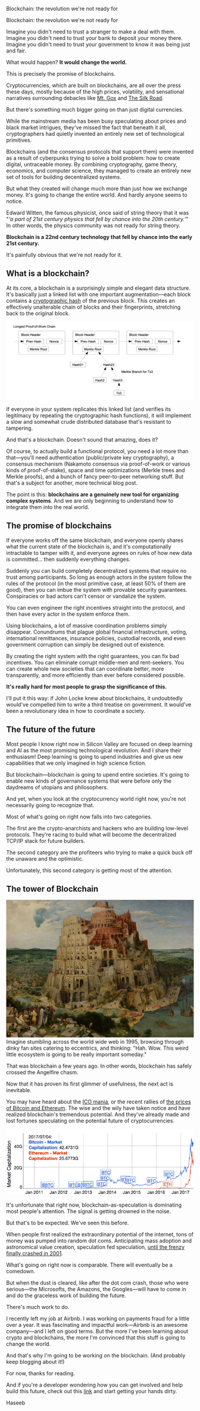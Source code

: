 Blockchain: the revolution we're not ready for

Blockchain: the revolution we're not ready for

Imagine you didn't need to trust a stranger to make a deal with them. Imagine you didn't need to trust your bank to deposit your money there. Imagine you didn't need to trust your government to know it was being just and fair.

What would happen?
**It would change the world.**

This is precisely the promise of blockchains.

Cryptocurrencies, which are built on blockchains, are all over the press these days, mostly because of the high prices, volatility, and sensational narratives surrounding debacles like [Mt. Gox](https://en.wikipedia.org/wiki/Mt._Gox) and [The Silk Road](https://www.wired.com/2015/04/silk-road-1/).

But there's something much bigger going on than just digital currencies.

While the mainstream media has been busy speculating about prices and black market intrigues, they've missed the fact that beneath it all, cryptographers had quietly invented an entirely new set of technological primitives.

Blockchains (and the consensus protocols that support them) were invented as a result of cyberpunks trying to solve a bold problem: how to create digital, untraceable money. By combining cryptography, game theory, economics, and computer science, they managed to create an entirely new set of tools for building decentralized systems.

But what they created will change much more than just how we exchange money. It's going to change the entire world. And hardly anyone seems to notice.

Edward Witten, the famous physicist, once said of string theory that it was "*‘*a part of 21st century physics that fell by chance into the 20th century.*’*" In other words, the physics community was not ready for string theory.

**Blockchain is a 22nd century technology that fell by chance into the early 21st century.**

It's painfully obvious that we're not ready for it.

## What is a blockchain?

At its core, a blockchain is a surprisingly simple and elegant data structure. It's basically just a linked list with one important augmentation—each block contains a [cryptographic hash](https://simple.wikipedia.org/wiki/Cryptographic_hash_function) of the previous block. This creates an effectively unalterable chain of blocks and their fingerprints, stretching back to the original block.

![Blockchain](../_resources/85194508e724ad409f9dcf22197811e7.png)

If everyone in your system replicates this linked list (and verifies its legitimacy by repeating the cryptographic hash functions), it will implement a slow and somewhat crude distributed database that's resistant to tampering.

And that's a blockchain. Doesn't sound that amazing, does it?

Of course, to actually build a functional protocol, you need a lot more than that—you'll need authentication (public/private key cryptography), a consensus mechanism (Nakamoto consensus via proof-of-work or various kinds of proof-of-stake), space and time optimizations (Merkle trees and Merkle proofs), and a bunch of fancy peer-to-peer networking stuff. But that's a subject for another, more technical blog post.

The point is this: **blockchains are a genuinely new tool for organizing complex systems**. And we are only beginning to understand how to integrate them into the real world.

## The promise of blockchains

If everyone works off the same blockchain, and everyone openly shares what the current state of the blockchain is, and it's computationally intractable to tamper with it, and everyone agrees on rules of how new data is committed… then suddenly everything changes.

Suddenly you can build completely decentralized systems that require no trust among participants. So long as enough actors in the system follow the rules of the protocol (in the most primitive case, at least 50% of them are good), then you can imbue the system with provable security guarantees. Conspiracies or bad actors can't censor or vandalize the system.

You can even engineer the right incentives straight into the protocol, and then have every actor in the system enforce them.

Using blockchains, a lot of massive coordination problems simply disappear. Conundrums that plague global financial infrastructure, voting, international remittances, insurance policies, custodial records, and even government corruption can simply be designed out of existence.

By creating the right system with the right guarantees, you can fix bad incentives. You can eliminate corrupt middle-men and rent-seekers. You can create whole new societies that can coordinate better, more transparently, and more efficiently than ever before considered possible.

**It's really hard for most people to grasp the significance of this.**

I'll put it this way: if John Locke knew about blockchains, it undoubtedly would've compelled him to write a third treatise on government. It would've been a revolutionary idea in how to coordinate a society.

## The future of the future

Most people I know right now in Silicon Valley are focused on deep learning and AI as the most promising technological revolution. And I share their enthusiasm! Deep learning is going to upend industries and give us new capabilities that we only imagined in high science fiction.

But blockchain—blockchain is going to upend entire societies. It's going to enable new kinds of governance systems that were before only the daydreams of utopians and philosophers.

And yet, when you look at the cryptocurrency world right now, you're not necessarily going to recognize that.

Most of what's going on right now falls into two categories.

The first are the crypto-anarchists and hackers who are building low-level protocols. They're racing to build what will become the decentralized TCP/IP stack for future builders.

The second category are the profiteers who trying to make a quick buck off the unaware and the optimistic.

Unfortunately, this second category is getting most of the attention.

## The tower of Blockchain

![tower of Babel](../_resources/931e8a76169a1961e29e2e6db801cd99.jpg)Imagine stumbling across the world wide web in 1995, browsing through dinky fan sites catering to eccentrics, and thinking: "Hah. Wow. This weird little ecosystem is going to be really important someday."

That was blockchain a few years ago. In other words, blockchain has safely crossed the Angelfire chasm.

Now that it has proven its first glimmer of usefulness, the next act is inevitable.

You may have heard about the [ICO mania](https://medium.com/blockchannel/understanding-the-ethereum-ico-token-hype-429481278f45), or the recent rallies of [the prices of Bitcoin and Ethereum](https://coinmarketcap.com/). The wise and the wily have taken notice and have realized blockchain's tremendous potential. And they've already made and lost fortunes speculating on the potential future of cryptocurrencies.

![Crypto prices](../_resources/dd8b4894b5a5bb037588681f4da8e510.png)

It's unfortunate that right now, blockchain-as-speculation is dominating most people's attention. The signal is getting drowned in the noise.

But that's to be expected. We've seen this before.

When people first realized the extraordinary potential of the internet, tons of money was pumped into random dot coms. Anticipating mass adoption and astronomical value creation, speculation fed speculation, [until the frenzy finally crashed in 2001](https://en.wikipedia.org/wiki/Dot-com_bubble).

What's going on right now is comparable. There will eventually be a comedown.

But when the dust is cleared, like after the dot com crash, those who were serious—the Microsofts, the Amazons, the Googles—will have to come in and do the graceless work of building the future.

There's much work to do.

I recently left my job at Airbnb. I was working on payments fraud for a little over a year. It was fascinating and impactful work—Airbnb is an awesome company—and I left on good terms. But the more I've been learning about crypto and blockchains, the more I'm convinced that this stuff is going to change the world.

And that's why I'm going to be working on the blockchain. (And probably keep blogging about it!)

For now, thanks for reading.

And if you're a developer wondering how you can get involved and help build this future, check out this [link](https://github.com/Scanate/EthList) and start getting your hands dirty.

Haseeb